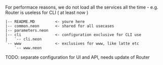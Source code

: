 For performace reasons, we do not load all the services all the time - e.g. Router is useless for CLI ( at least now ) 

    |-- README.MD         <- youre here
    |-- common.neon       <- shared for all usecases
    |-- parameters.neon
    |-- cli               <- configuration exclusive for CLI use
    |   `-- cli.neon
    `-- www               <- exclusives for www, like latte etc
        `-- www.neon

TODO: separate configuration for UI and API, needs update of Router